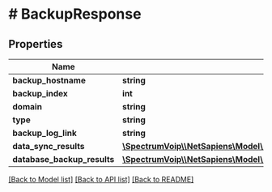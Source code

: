 # # BackupResponse

## Properties

Name | Type | Description | Notes
------------ | ------------- | ------------- | -------------
**backup_hostname** | **string** |  |
**backup_index** | **int** |  |
**domain** | **string** |  |
**type** | **string** |  |
**backup_log_link** | **string** |  |
**data_sync_results** | [**\SpectrumVoip\\\\NetSapiens\Model\BackupResponseDataSyncResults**](BackupResponseDataSyncResults.md) |  |
**database_backup_results** | [**\SpectrumVoip\\\\NetSapiens\Model\BackupResponseDatabaseBackupResults**](BackupResponseDatabaseBackupResults.md) |  |

[[Back to Model list]](../../README.md#models) [[Back to API list]](../../README.md#endpoints) [[Back to README]](../../README.md)
